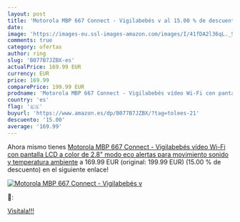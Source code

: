 ```yaml
---
layout: post
title: 'Motorola MBP 667 Connect - Vigilabebés v al 15.00 % de descuento'
date: 
image: 'https://images-eu.ssl-images-amazon.com/images/I/41fDA2l36qL._SL200_.jpg'
comments: true
category: ofertas
author: ring
slug: 'B077B7JZBX-es'
actualPrice: 169.99 EUR
currency: EUR
price: 169.99
comparePrice: 199.99 EUR
prodname: 'Motorola MBP 667 Connect - Vigilabebés vídeo Wi-Fi con pantalla LCD a color de 2.8"  modo eco  alertas para movimiento  sonido y temperatura ambiente'
country: 'es'
flag: '🇪🇸'
buyurl: 'https://www.amazon.es/dp/B077B7JZBX/?tag=tolees-21'
descuento: '15.00'
average: '169.99'
---
```


Ahora mismo tienes [Motorola MBP 667 Connect - Vigilabebés vídeo Wi-Fi con pantalla LCD a color de 2.8"  modo eco  alertas para movimiento  sonido y temperatura ambiente](https://www.amazon.es/dp/B077B7JZBX/?tag=tolees-21) a 169.99 EUR (original: 199.99 EUR) (15.00 %  de descuento) en el siguiente enlace!

[![Motorola MBP 667 Connect - Vigilabebés v](https://images-eu.ssl-images-amazon.com/images/I/41fDA2l36qL._SL200_.jpg)](https://www.amazon.es/dp/B077B7JZBX/?tag=tolees-21)

🔎:


[Visítala!!!](https://www.amazon.es/dp/B077B7JZBX/?tag=tolees-21)
